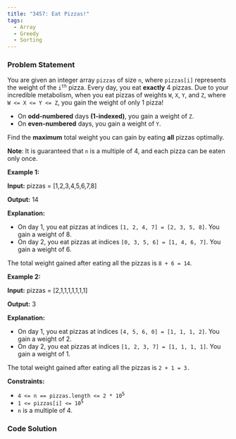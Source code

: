 ```yaml
---
title: "3457: Eat Pizzas!"
tags:
  - Array
  - Greedy
  - Sorting
---
```

### Problem Statement

<p>You are given an integer array <code>pizzas</code> of size <code>n</code>, where <code>pizzas[i]</code> represents the weight of the <code>i<sup>th</sup></code> pizza. Every day, you eat <strong>exactly</strong> 4 pizzas. Due to your incredible metabolism, when you eat pizzas of weights <code>W</code>, <code>X</code>, <code>Y</code>, and <code>Z</code>, where <code>W &lt;= X &lt;= Y &lt;= Z</code>, you gain the weight of only 1 pizza!</p>

<ul>
	<li>On <strong><span style="box-sizing: border-box; margin: 0px; padding: 0px;">odd-numbered</span></strong> days <strong>(1-indexed)</strong>, you gain a weight of <code>Z</code>.</li>
	<li>On <strong>even-numbered</strong> days, you gain a weight of <code>Y</code>.</li>
</ul>

<p>Find the <strong>maximum</strong> total weight you can gain by eating <strong>all</strong> pizzas optimally.</p>

<p><strong>Note</strong>: It is guaranteed that <code>n</code> is a multiple of 4, and each pizza can be eaten only once.</p>


<p><strong class="example">Example 1:</strong></p>

<div class="example-block">
<p><strong>Input:</strong> <span class="example-io">pizzas = [1,2,3,4,5,6,7,8]</span></p>

<p><strong>Output:</strong> <span class="example-io">14</span></p>

<p><strong>Explanation:</strong></p>

<ul>
	<li>On day 1, you eat pizzas at indices <code>[1, 2, 4, 7] = [2, 3, 5, 8]</code>. You gain a weight of 8.</li>
	<li>On day 2, you eat pizzas at indices <code>[0, 3, 5, 6] = [1, 4, 6, 7]</code>. You gain a weight of 6.</li>
</ul>

<p>The total weight gained after eating all the pizzas is <code>8 + 6 = 14</code>.</p>
</div>

<p><strong class="example">Example 2:</strong></p>

<div class="example-block">
<p><strong>Input:</strong> <span class="example-io">pizzas = [2,1,1,1,1,1,1,1]</span></p>

<p><strong>Output:</strong> <span class="example-io">3</span></p>

<p><strong>Explanation:</strong></p>

<ul>
	<li>On day 1, you eat pizzas at indices <code>[4, 5, 6, 0] = [1, 1, 1, 2]</code>. You gain a weight of 2.</li>
	<li>On day 2, you eat pizzas at indices <code>[1, 2, 3, 7] = [1, 1, 1, 1]</code>. You gain a weight of 1.</li>
</ul>

<p>The total weight gained after eating all the pizzas is <code>2 + 1 = 3.</code></p>
</div>


<p><strong>Constraints:</strong></p>

<ul>
	<li><code>4 &lt;= n == pizzas.length &lt;= 2 * 10<sup><span style="font-size: 10.8333px;">5</span></sup></code></li>
	<li><code>1 &lt;= pizzas[i] &lt;= 10<sup>5</sup></code></li>
	<li><code>n</code> is a multiple of 4.</li>
</ul>


### Code Solution

```python

```
